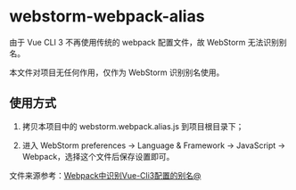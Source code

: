 # webstorm-webpack-alias

由于 Vue CLI 3 不再使用传统的 webpack 配置文件，故 WebStorm 无法识别别名。

本文件对项目无任何作用，仅作为 WebStorm 识别别名使用。


## 使用方式

1. 拷贝本项目中的 webstorm.webpack.alias.js 到项目根目录下；

2. 进入 WebStorm preferences -> Language & Framework -> JavaScript -> Webpack，选择这个文件后保存设置即可。


文件来源参考：[Webpack中识别Vue-Cli3配置的别名@](https://mp.weixin.qq.com/s/Vip6Ffflzwv1k6P1BpvjeA)
